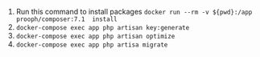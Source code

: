 
1. Run this command to install packages `docker run --rm -v ${pwd}:/app prooph/composer:7.1  install`
2. `docker-compose exec app php artisan key:generate`
3. `docker-compose exec app php artisan optimize`
4. `docker-compose exec app php artisa migrate` 
